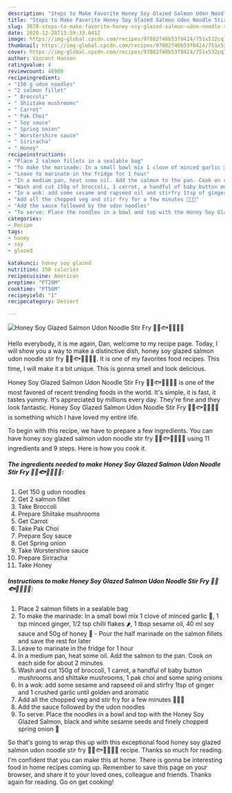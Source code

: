 ```yaml
---
description: "Steps to Make Favorite Honey Soy Glazed Salmon Udon Noodle Stir Fry 🍯🍜🐟🥦🧄🥕🧅"
title: "Steps to Make Favorite Honey Soy Glazed Salmon Udon Noodle Stir Fry 🍯🍜🐟🥦🧄🥕🧅"
slug: 3678-steps-to-make-favorite-honey-soy-glazed-salmon-udon-noodle-stir-fry
date: 2020-12-28T13:59:33.041Z
image: https://img-global.cpcdn.com/recipes/97082f40b53f0424/751x532cq70/honey-soy-glazed-salmon-udon-noodle-stir-fry-🍯🍜🐟🥦🧄🥕🧅-recipe-main-photo.jpg
thumbnail: https://img-global.cpcdn.com/recipes/97082f40b53f0424/751x532cq70/honey-soy-glazed-salmon-udon-noodle-stir-fry-🍯🍜🐟🥦🧄🥕🧅-recipe-main-photo.jpg
cover: https://img-global.cpcdn.com/recipes/97082f40b53f0424/751x532cq70/honey-soy-glazed-salmon-udon-noodle-stir-fry-🍯🍜🐟🥦🧄🥕🧅-recipe-main-photo.jpg
author: Vincent Hansen
ratingvalue: 4
reviewcount: 46900
recipeingredient:
- "150 g udon noodles"
- "2 salmon fillet"
- " Broccoli"
- " Shiitake mushrooms"
- " Carrot"
- " Pak Choi"
- " Soy sauce"
- " Spring onion"
- " Worstershire sauce"
- " Siriracha"
- " Honey"
recipeinstructions:
- "Place 2 salmon fillets in a sealable bag"
- "To make the marinade: In a small bowl mix 1 clove of minced garlic 🧄, 1 tsp minced ginger, 1/2 tsp chilli flakes 🌶️, 1 tbsp sesame oil, 40 ml soy sauce and 50g of honey 🍯 Pour the half marinade on the salmon fillets and save the rest for later"
- "Leave to marinate in the fridge for 1 hour"
- "In a medium pan, heat some oil. Add the salmon to the pan. Cook on each side for about 2 minutes"
- "Wash and cut 150g of broccoli, 1 carrot, a handful of baby button mushrooms and shittake mushrooms, 1 pak choi and some sping onions"
- "In a wok: add some sesame and rapseed oil and stirfry 1tsp of ginger and 1 crushed garlic until golden and aromatic"
- "Add all the chopped veg and stir fry for a few minutes 🥕🥦🧅"
- "Add the sauce followed by the udon noodles"
- "To serve: Place the noodles in a bowl and top with the Honey Soy Glazed Salmon, black and white sesame seeds and finely chopped spring onion 🍴"
categories:
- Recipe
tags:
- honey
- soy
- glazed

katakunci: honey soy glazed 
nutrition: 150 calories
recipecuisine: American
preptime: "PT28M"
cooktime: "PT56M"
recipeyield: "1"
recipecategory: Dessert

---
```



![Honey Soy Glazed Salmon Udon Noodle Stir Fry 🍯🍜🐟🥦🧄🥕🧅](https://img-global.cpcdn.com/recipes/97082f40b53f0424/751x532cq70/honey-soy-glazed-salmon-udon-noodle-stir-fry-🍯🍜🐟🥦🧄🥕🧅-recipe-main-photo.jpg)

Hello everybody, it is me again, Dan, welcome to my recipe page. Today, I will show you a way to make a distinctive dish, honey soy glazed salmon udon noodle stir fry 🍯🍜🐟🥦🧄🥕🧅. It is one of my favorites food recipes. This time, I will make it a bit unique. This is gonna smell and look delicious.

Honey Soy Glazed Salmon Udon Noodle Stir Fry 🍯🍜🐟🥦🧄🥕🧅 is one of the most favored of recent trending foods in the world. It's simple, it is fast, it tastes yummy. It's appreciated by millions every day. They're fine and they look fantastic. Honey Soy Glazed Salmon Udon Noodle Stir Fry 🍯🍜🐟🥦🧄🥕🧅 is something which I have loved my entire life.




To begin with this recipe, we have to prepare a few ingredients. You can have honey soy glazed salmon udon noodle stir fry 🍯🍜🐟🥦🧄🥕🧅 using 11 ingredients and 9 steps. Here is how you cook it.

<!--inarticleads1-->

##### The ingredients needed to make Honey Soy Glazed Salmon Udon Noodle Stir Fry 🍯🍜🐟🥦🧄🥕🧅:

1. Get 150 g udon noodles
1. Get 2 salmon fillet
1. Take  Broccoli
1. Prepare  Shiitake mushrooms
1. Get  Carrot
1. Take  Pak Choi
1. Prepare  Soy sauce
1. Get  Spring onion
1. Take  Worstershire sauce
1. Prepare  Siriracha
1. Take  Honey




<!--inarticleads2-->

##### Instructions to make Honey Soy Glazed Salmon Udon Noodle Stir Fry 🍯🍜🐟🥦🧄🥕🧅:

1. Place 2 salmon fillets in a sealable bag
1. To make the marinade: In a small bowl mix 1 clove of minced garlic 🧄, 1 tsp minced ginger, 1/2 tsp chilli flakes 🌶️, 1 tbsp sesame oil, 40 ml soy sauce and 50g of honey 🍯 - Pour the half marinade on the salmon fillets and save the rest for later
1. Leave to marinate in the fridge for 1 hour
1. In a medium pan, heat some oil. Add the salmon to the pan. Cook on each side for about 2 minutes
1. Wash and cut 150g of broccoli, 1 carrot, a handful of baby button mushrooms and shittake mushrooms, 1 pak choi and some sping onions
1. In a wok: add some sesame and rapseed oil and stirfry 1tsp of ginger and 1 crushed garlic until golden and aromatic
1. Add all the chopped veg and stir fry for a few minutes 🥕🥦🧅
1. Add the sauce followed by the udon noodles
1. To serve: Place the noodles in a bowl and top with the Honey Soy Glazed Salmon, black and white sesame seeds and finely chopped spring onion 🍴




So that's going to wrap this up with this exceptional food honey soy glazed salmon udon noodle stir fry 🍯🍜🐟🥦🧄🥕🧅 recipe. Thanks so much for reading. I'm confident that you can make this at home. There is gonna be interesting food in home recipes coming up. Remember to save this page on your browser, and share it to your loved ones, colleague and friends. Thanks again for reading. Go on get cooking!
